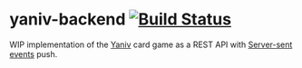 # yaniv-backend [![Build Status](https://www.travis-ci.org/maxfriedrich/yaniv-backend.svg?branch=master)](https://www.travis-ci.org/maxfriedrich/yaniv-backend)

WIP implementation of the [Yaniv](https://en.wikipedia.org/wiki/Yaniv_(card_game)) card game
as a REST API with [Server-sent events](https://en.wikipedia.org/wiki/Server-sent_events) push.
